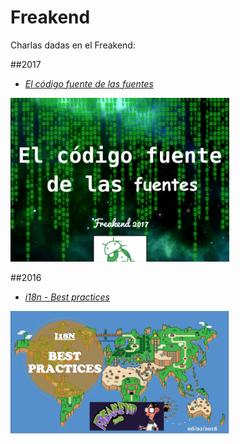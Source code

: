 # Freakend
Charlas dadas en el Freakend:

##2017
- *[El código fuente de las fuentes](https://github.com/Xatpy/Freakend/raw/master/elCodigoFuenteDeLasFuentes.pdf)*

[<img src="https://github.com/Xatpy/Freakend/raw/master/images/preview_elCodigoFuenteDeLasFuentes.png" width="350">](https://github.com/Xatpy/Freakend/raw/master/elCodigoFuenteDeLasFuentes.pdf)

##2016
- *[i18n - Best practices](https://github.com/Xatpy/Freakend/blob/master/i18nBestPractices.pdf)*

[<img src="https://github.com/Xatpy/Freakend/raw/master/images/preview_i18nBestPractices.png" width="350">](ttps://github.com/Xatpy/Freakend/raw/master/i18nBestPractices.pdf)
